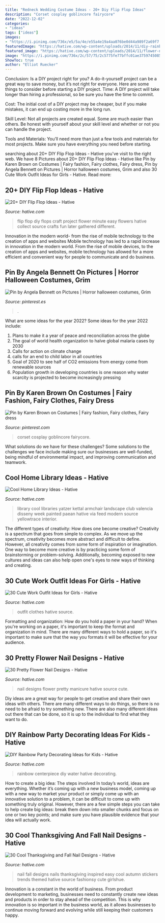 ```yaml
---
title: "Redneck Wedding Costume Ideas - 20+ Diy Flip Flop Ideas"
description: "Corset cosplay goblincore fairycore"
date: "2022-12-02"
categories:
- "ideas"
tags: ["ideas"]
images:
- "https://i.pinimg.com/736x/e5/5a/4e/e55a4e19a4aa076be0d44a989f2a69f7.jpg"
featuredImage: "https://hative.com/wp-content/uploads/2014/11/diy-rainbow-party-decorating-ideas/6-rainbow-water-centerpiece.jpg"
featured_image: "https://hative.com/wp-content/uploads/2014/11/flower-nail-designs/27-pretty-flower-nail-designs.jpg"
image: "https://i.pinimg.com/736x/2c/57/75/2c5775fe77bffc01ae3759745085f8af--wicked-halloween-ideas.jpg"
ShowToc: true
author: "Elliot Ruecker"
---
```



Conclusion: Is a DIY project right for you?
A do-it-yourself project can be a great way to save money, but it’s not right for everyone. Here are some things to consider before starting a DIY project.
Time: A DIY project will take longer than hiring a professional, so be sure you have the time to commit.

Cost: The initial cost of a DIY project may be cheaper, but if you make mistakes, it can end up costing more in the long run.

Skill Level: Not all projects are created equal. Some are much easier than others. Be honest with yourself about your skill level and whether or not you can handle the project.

Tools and Materials: You’ll need more than just a few tools and materials for most projects. Make sure you have everything you need before starting.

	

		
searching about 20+ DIY Flip Flop Ideas - Hative you've visit to the right web. We have 8 Pictures about 20+ DIY Flip Flop Ideas - Hative like Pin by Karen Brown on Costumes | Fairy fashion, Fairy clothes, Fairy dress, Pin by Angela Bennett on Pictures | Horror halloween costumes, Grim and also 30 Cute Work Outfit Ideas for Girls - Hative. Read more:
		
    
## 20+ DIY Flip Flop Ideas - Hative

<img loading=lazy src="https://hative.com/wp-content/uploads/2015/03/diy-flip-flop-ideas/17-creative-and-fun-diy-flip-flop.jpg" onerror="this.onerror=null;this.src='https://tse2.mm.bing.net/th?id=OIP.s1copaAYPLFhME-fPltBBQHaJs&amp;pid=15.1';" alt="20+ DIY Flip Flop Ideas - Hative">

_Source: hative.com_

>flip flop diy flops craft project flower minute easy flowers hative collect source crafts fun later gathered different. 

	

Innovation in the modern world- from the rise of mobile technology to the creation of apps and websites
Mobile technology has led to a rapid increase in innovation in the modern world. From the rise of mobile devices, to the creation of apps and websites, mobile technology has allowed for a more efficient and convenient way for people to communicate and do business.

    
## Pin By Angela Bennett On Pictures | Horror Halloween Costumes, Grim

<img loading=lazy src="https://i.pinimg.com/736x/2c/57/75/2c5775fe77bffc01ae3759745085f8af--wicked-halloween-ideas.jpg" onerror="this.onerror=null;this.src='https://tse1.mm.bing.net/th?id=OIP.q8GwQO7XwEoK3T5Kr-QJWQHaLH&amp;pid=15.1';" alt="Pin by Angela Bennett on Pictures | Horror halloween costumes, Grim">

_Source: pinterest.es_

>. 

	

What are some ideas for the year 2022?
Some ideas for the year 2022 include:
1. Plans to make it a year of peace and reconciliation across the globe 
2. The goal of world health organization to halve global malaria cases by 2030 
3. Calls for action on climate change 
4. calls for an end to child labor in all countries 
5. Goal of 2020 to see half of CO2 emissions from energy come from renewable sources 
6. Population growth in developing countries is one reason why water scarcity is projected to become increasingly pressing 

    
## Pin By Karen Brown On Costumes | Fairy Fashion, Fairy Clothes, Fairy Dress

<img loading=lazy src="https://i.pinimg.com/736x/e5/5a/4e/e55a4e19a4aa076be0d44a989f2a69f7.jpg" onerror="this.onerror=null;this.src='https://tse3.mm.bing.net/th?id=OIP.n6a9A4AnClkoxlazyRS-NQHaLH&amp;pid=15.1';" alt="Pin by Karen Brown on Costumes | Fairy fashion, Fairy clothes, Fairy dress">

_Source: pinterest.com_

>corset cosplay goblincore fairycore. 

	

What solutions do we have for these challenges?
Some solutions to the challenges we face include making sure our businesses are well-funded, being mindful of environmental impact, and improving communication and teamwork.

    
## Cool Home Library Ideas - Hative

<img loading=lazy src="https://hative.com/wp-content/uploads/2014/12/home-library-ideas/16-cool-home-library-ideas.jpg" onerror="this.onerror=null;this.src='https://tse4.mm.bing.net/th?id=OIP.n4QwcvHc3VaEXmYw6QBFIAHaLG&amp;pid=15.1';" alt="Cool Home Library Ideas - Hative">

_Source: hative.com_

>library cool libraries yatzer kettal armchair landscape club valencia disseny week painted paean hative via feed modern source yellowtrace interior. 

	

The different types of creativity: How does one become creative?
Creativity is a spectrum that goes from simple to complex. As we move up the spectrum, creativity becomes more abstract and difficult to define. However, all creativity comes from some form of inspiration or imagination. One way to become more creative is by practicing some form of brainstorming or problem-solving. Additionally, becoming exposed to new cultures and ideas can also help open one's eyes to new ways of thinking and creating.

    
## 30 Cute Work Outfit Ideas For Girls - Hative

<img loading=lazy src="https://hative.com/wp-content/uploads/2015/02/work-outfit-ideas/30-cute-work-outfit-ideas-for-girls.jpg" onerror="this.onerror=null;this.src='https://tse2.mm.bing.net/th?id=OIP.UUgzNylxtTNRAqcO0tR2EAHaK_&amp;pid=15.1';" alt="30 Cute Work Outfit Ideas for Girls - Hative">

_Source: hative.com_

>outfit clothes hative source. 

	

Formatting and organization: How do you hold a paper in your hand?
When you're working on a paper, it's important to keep the format and organization in mind. There are many different ways to hold a paper, so it's important to make sure that the way you formats it will be effective for your audience.

    
## 30 Pretty Flower Nail Designs - Hative

<img loading=lazy src="https://hative.com/wp-content/uploads/2014/11/flower-nail-designs/27-pretty-flower-nail-designs.jpg" onerror="this.onerror=null;this.src='https://tse1.mm.bing.net/th?id=OIP.hQfMan_5h5n611K-UlJaGQHaJ4&amp;pid=15.1';" alt="30 Pretty Flower Nail Designs - Hative">

_Source: hative.com_

>nail designs flower pretty manicure hative source cute. 

	

Diy ideas are a great way for people to get creative and share their own ideas with others. There are many different ways to do things, so there is no need to be afraid to try something new. There are also many different ideas out there that can be done, so it is up to the individual to find what they want to do.

    
## DIY Rainbow Party Decorating Ideas For Kids - Hative

<img loading=lazy src="https://hative.com/wp-content/uploads/2014/11/diy-rainbow-party-decorating-ideas/6-rainbow-water-centerpiece.jpg" onerror="this.onerror=null;this.src='https://tse1.mm.bing.net/th?id=OIP.0oIptnDFP3CNc8zUj1RPNAHaI_&amp;pid=15.1';" alt="DIY Rainbow Party Decorating Ideas for Kids - Hative">

_Source: hative.com_

>rainbow centerpiece diy water hative decorating. 

	

How to create a big idea: The steps involved
In today’s world, ideas are everything. Whether it’s coming up with a new business model, coming up with a new way to market your product or simply come up with an innovative solution to a problem, it can be difficult to come up with something truly original. However, there are a few simple steps you can take to help create big ideas: break them down into smaller chunks and focus on one or two key points; and make sure you have plausible evidence that your idea will actually work.

    
## 30 Cool Thanksgiving And Fall Nail Designs - Hative

<img loading=lazy src="https://hative.com/wp-content/uploads/2014/11/thanksgiving-nail-designs/17-thanksgiving-and-fall-nail-designs.jpg" onerror="this.onerror=null;this.src='https://tse2.mm.bing.net/th?id=OIP.0Q9G4Q7etS2uqhZZkyThwgHaFa&amp;pid=15.1';" alt="30 Cool Thanksgiving and Fall Nail Designs - Hative">

_Source: hative.com_

>nail fall designs nails thanksgiving inspired easy cool autumn stickers trends themed hative source fashionsy cute girlshue. 

	

Innovation is a constant in the world of business. From product development to marketing, businesses need to constantly create new ideas and products in order to stay ahead of the competition. This is why innovation is so important in the business world, as it allows businesses to continue moving forward and evolving while still keeping their customers happy.

